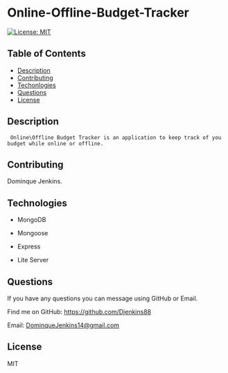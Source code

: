# Online-Offline-Budget-Tracker

[![License: MIT](https://img.shields.io/badge/License-MIT-yellow.svg)](https://opensource.org/licenses/MIT)


    
## Table of Contents
 * [Description](#Description)
 * [Contributing](#Contributing)
 * [Techonlogies](#Technologies)
 * [Questions](#Questions)
 * [License](#License)

 ## Description
     Online\Offline Budget Tracker is an application to keep track of you budget while online or offline.

 ## Contributing
 Dominque Jenkins.

 ## Technologies
* MongoDB

* Mongoose

* Express 

* Lite Server


 ## Questions
 If you have any questions you can message using GitHub or Email.
 
 Find me on GitHub: https://github.com/Djenkins88

 Email: DominqueJenkins14@gmail.com

 ## License
 MIT